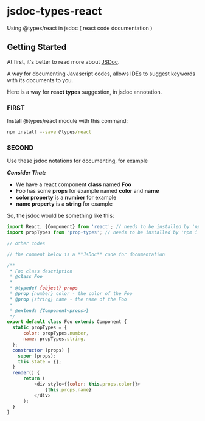 # jsdoc-types-react
Using @types/react in jsdoc ( react code documentation )

## Getting Started
At first, it's better to read more about [JSDoc](http://usejsdoc.org/).

A way for documenting Javascript codes, allows IDEs to suggest keywords with its documents to you.

Here is a way for **react types** suggestion, in jsdoc annotation.

### FIRST
Install @types/react module with this command:

```cmd
npm install --save @types/react
```

### SECOND
Use these jsdoc notations for documenting, for example

***Consider That:***
 
 - We have a react component **class** named **Foo**
 - Foo has some **props** for example named **color** and **name**
 - **color property** is a **number** for example
 - **name property** is a **string** for example
 
So, the jsdoc would be something like this:
 
```js
import React, {Component} from 'react'; // needs to be installed by 'npm i --save react'
import propTypes from 'prop-types'; // needs to be installed by 'npm i --save prop-types'

// other codes

// the comment below is a **JsDoc** code for documentation

/**
 * Foo class description
 * @class Foo
 *
 * @typedef {object} props
 * @prop {number} color - the color of the Foo
 * @prop {string} name - the name of the Foo
 *
 * @extends {Component<props>}
 */
export default class Foo extends Component {
  static propTypes = {
      color: propTypes.number,
      name: propTypes.string,
  };
  constructor (props) {
    super (props);
    this.state = {};
  }
  render() {
      return (
          <div style={{color: this.props.color}}>
              {this.props.name}
          </div>
      );
  }
}
```

